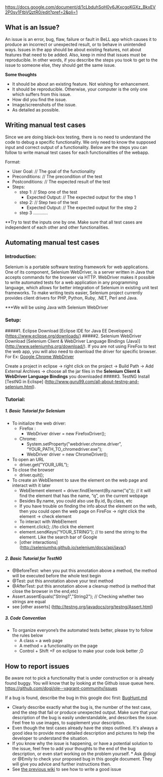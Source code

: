 https://docs.google.com/document/d/1cLbduhSoH0y6JKxcgoKGXz_BkxEV2P0sv1FtbVQztR0/edit?pref=2&pli=1

## What is an Issue?
An issue is an error, bug, flaw, failure or fault in BeLL app which causes it to produce an incorrect or unexpected result, or to behave in unintended ways. Issues in the app should be about existing features, not about features that need to be added. Also, keep in mind that issues must be reproducible. In other words, if you describe the steps you took to get to the issue to someone else, they should get the same issue.

**Some thoughts** 
* It should be about an existing feature. Not wishing for enhancement.
* It should be reproducible. Otherwise, your computer is the only one which suffers from this issue.
* How did you find the issue.
* Image/screenshots of the issue.
* As detailed as possible.

## Writing manual test cases

Since we are doing black-box testing, there is no need to understand the code to debug a specific functionality. We only need to know the supposed input and correct output of a functionality. Below are the steps you can follow to write manual test cases for each functionalities of the webapp.

Format: 

* User Goal:	// The goal of the functionality
* Preconditions:	// The precondition of the test
* Postconditions:	// The expected result of the test
* Steps:
	* step 1:	// Step one of the test
		* Expected Output:	// The expected output for the step 1
	* step 2:	// Step two of the test
		* Expected Output:	// The expected output for the step 2
	* step 3 ............

**Try to test the inputs one by one. Make sure that all test cases are independent of each other and other functionalities. 


## Automating manual test cases

### Introduction:
Selenium is a portable software testing framework for web applications. One of its component, Selenium WebDriver, is a server written in Java that accepts commands for the browser via HTTP. WebDriver makes it possible to write automated tests for a web application in any programming language, which allows for better integration of Selenium in existing unit test frameworks. To make writing tests easier, Selenium project currently provides client drivers for PHP, Python, Ruby, .NET, Perl and Java.

***We will be using Java with Selenium WebDriver

### Setup:
#####1. Eclipse
Download [Eclipse IDE for Java EE Developers] (https://www.eclipse.org/downloads/)
#####2. Selenium WebDriver
Download [Selenium Client & WebDriver Language Bindings (Java)] (http://www.seleniumhq.org/download/). If you are not using FireFox to test the web app, you will also need to download the driver for specific browser. For Ex: [Google Chrome WebDriver](https://sites.google.com/a/chromium.org/chromedriver/)

Create a project in eclipse -> right click on the project -> Build Path -> Add External Archives -> choose all the jar files in the **Selenium Client & WebDriver Language Bindings** you downloaded
#####3. TestNG
Install [TestNG in Eclispe] (http://www.guru99.com/all-about-testng-and-selenium.html).


### Tutorial:
##### 1. Basic Tutorial for Selenium

* To initialize the web driver:
	* Firefox :
		* WebDriver driver = new FirefoxDriver();
	* Chrome:
		* System.setProperty("webdriver.chrome.driver", “YOUR_PATH_TO_chromedriver.exe");
		* WebDriver driver = new ChromeDriver();
* To open an URL
	* driver.get("YOUR_URL”);
* To close the browser
	* driver.quit();
* To create an WebElement to save the element on the web page and interact with it later
	* WebElement element = driver.findElement(By.name("q")); // it will find the element that has the name, “q”, on the current webpage
	* Besides By.name, you could also use By.id, By.class, etc
	* If you have trouble on finding the info about the element on the web, then you could open the web page on FireFox -> right click the element -> check element
	* To interact with WebElement
	* element.click(); //to click the element
	* element.sendKeys(“YOUR_STRING”); // to send the string to the element. Like the search bar of Google
	* [other interactions] (http://seleniumhq.github.io/selenium/docs/api/java/)

##### 2. Basic Tutorial for TestNG

* @BeforeTest:  when you put this annotation above a method, the method will be executed before the whole test begin
* @Test: put this annotation above your test method
* @AfterTest: put this annotation above a cleanup method (a method that close the browser in the end,etc)
* Assert.assertEquals("String1","String2"); // Checking whether two strings are equal
* see [other asserts] (http://testng.org/javadocs/org/testng/Assert.html)

##### 3. Code Convention
* To organize everyone’s the automated tests better, please try to follow the rules below
	* A class = a web page
	* A method = a functionality on the page
	* Control + Shift +F on eclipse to make your code look better ;D

## How to report issues

Be aware not to pick a functionality that is under construction or is already found buggy. You will know that by looking at the Github issue queue here. https://github.com/dogi/ole--vagrant-community/issues
 
If a bug is found, describe the bug in this google doc first: [BugHunt.md](https://docs.google.com/document/d/1cLbduhSoH0y6JKxcgoKGXz_BkxEV2P0sv1FtbVQztR0/edit?pref=2&pli=1)

* Clearly describe exactly what the bug is, the number of the test case, and the step that fail or produce unexpected output. Make sure that your description of the bug is easily understandable, and describes the issue. Feel free to use images, to supplement your description.
* Even though the test cases already have the steps outlined. It's always a good idea to provide more detailed description and pictures to help the developer to understand the situation.
* If you know why the issue is happening, or have a potential solution to the issue, feel free to add your thoughts to the end of the bug description, or even start working on the problem yourself.                                                         * Ask @dogi or @Emily to check your proposed bug in this google document. They will give you advice and further instructions then.
* See [the previous wiki](githubissues.md) to see how to write a good issue

